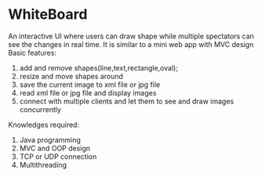 # WhiteBoard
An interactive UI where users can draw shape while multiple spectators can see the changes in real time. It is similar to a mini web app with MVC design
Basic features:
1. add and remove shapes(line,text,rectangle,oval);
2. resize and move shapes around
3. save the current image to xml file or jpg file 
4. read xml file or jpg file and display images
5. connect with multiple clients and let them to see and draw images concurrently

Knowledges required:
1. Java programming
2. MVC and OOP design 
3. TCP or UDP connection
4. Multithreading

